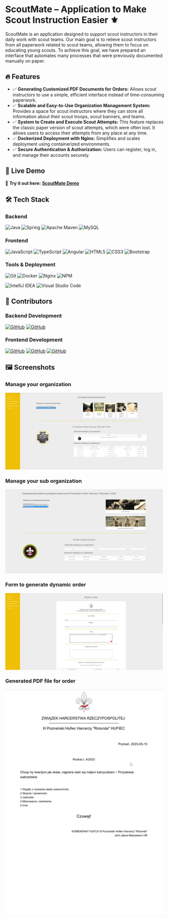 # ScoutMate – Application to Make Scout Instruction Easier ⚜️

ScoutMate is an application designed to support scout instructors in their daily work with scout teams. Our main goal is to relieve scout instructors from all paperwork related to scout teams, allowing them to focus on educating young scouts. To achieve this goal, we have prepared an interface that automates many processes that were previously documented manually on paper.

## 🔥 Features
- ✅ **Generating Customized PDF Documents for Orders:** Allows scout instructors to use a simple, efficient interface instead of time-consuming paperwork.
- ✅ **Scalable and Easy-to-Use Organization Management System:** Provides a space for scout instructors where they can store all information about their scout troops, scout banners, and teams.
- ✅ **System to Create and Execute Scout Attempts:** This feature replaces the classic paper version of scout attempts, which were often lost. It allows users to access their attempts from any place at any time.
- ✅ **Dockerized Deployment with Nginx:** Simplifies and scales deployment using containerized environments.
- ✅ **Secure Authentication & Authorization:** Users can register, log in, and manage their accounts securely.

## 🚀 Live Demo

🔗 **Try it out here:** **[ScoutMate Demo](https://scoutmate.kubisiak.dev/)**

## 🛠 Tech Stack

### Backend

![Java](https://img.shields.io/badge/java-%23ED8B00.svg?style=for-the-badge&logo=openjdk&logoColor=white)
![Spring](https://img.shields.io/badge/spring-%236DB33F.svg?style=for-the-badge&logo=spring&logoColor=white)
![Apache Maven](https://img.shields.io/badge/Apache%20Maven-C71A36?style=for-the-badge&logo=Apache%20Maven&logoColor=white)
![MySQL](https://img.shields.io/badge/MySQL-005C84?style=for-the-badge&logo=mysql&logoColor=white)

### Frontend

![JavaScript](https://img.shields.io/badge/javascript-%23323330.svg?style=for-the-badge&logo=javascript&logoColor=%23F7DF1E)
![TypeScript](https://img.shields.io/badge/typescript-%23007ACC.svg?style=for-the-badge&logo=typescript&logoColor=white)
![Angular](https://img.shields.io/badge/Angular-DD0031?style=for-the-badge&logo=angular&logoColor=white)
![HTML5](https://img.shields.io/badge/html5-%23E34F26.svg?style=for-the-badge&logo=html5&logoColor=white)
![CSS3](https://img.shields.io/badge/css3-%231572B6.svg?style=for-the-badge&logo=css3&logoColor=white)
![Bootstrap](https://img.shields.io/badge/bootstrap-%238511FA.svg?style=for-the-badge&logo=bootstrap&logoColor=white)

### Tools & Deployment

![Git](https://img.shields.io/badge/git-%23F05033.svg?style=for-the-badge&logo=git&logoColor=white)
![Docker](https://img.shields.io/badge/docker-%230db7ed.svg?style=for-the-badge&logo=docker&logoColor=white)
![Nginx](https://img.shields.io/badge/nginx-%23009639.svg?style=for-the-badge&logo=nginx&logoColor=white)
![NPM](https://img.shields.io/badge/NPM-%23CB3837.svg?style=for-the-badge&logo=npm&logoColor=white)

![IntelliJ IDEA](https://img.shields.io/badge/IntelliJIDEA-000000.svg?style=for-the-badge&logo=intellij-idea&logoColor=white)
![Visual Studio Code](https://img.shields.io/badge/Visual%20Studio%20Code-0078d7.svg?style=for-the-badge&logo=visual-studio-code&logoColor=white)

## 👥 Contributors

### Backend Development

[![GitHub](https://img.shields.io/badge/GitHub-MarvelSas-%23181717?style=flat&logo=github)](https://github.com/MarvelSas/)
[![GitHub](https://img.shields.io/badge/GitHub-NaimaD99-%23181717?style=flat&logo=github)](https://github.com/NaimaD99/)

### Frontend Development

[![GitHub](https://img.shields.io/badge/GitHub-Maaniumm-%23181717?style=flat&logo=github)](https://github.com/maaniumm/)
[![GitHub](https://img.shields.io/badge/GitHub-kkolcz-%23181717?style=flat&logo=github)](https://github.com/kkolcz/)
[![GitHub](https://img.shields.io/badge/GitHub-Łokcio-%23181717?style=flat&logo=github)](https://github.com/lokcio/)

## 🖼 Screenshots

### Manage your organization

<img src="./assets/screenshot.png" width="500px">

### Manage your sub organization

<img src="./assets/screenshot3.png" width="500px">

### Form to generate dynamic order

<img src="./assets/screenshot4.png" width="500px">

### Generated PDF file for order

<img src="./assets/screenshot2.png" width="500px">

